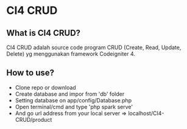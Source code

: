 # CI4 CRUD

## What is CI4 CRUD?

CI4 CRUD adalah source code program CRUD (Create, Read, Update, Delete) yg menggunakan framework Codeigniter 4.

## How to use?

- Clone repo or download
- Create database and impor from 'db' folder
- Setting database on app/config/Database.php
- Open terminal/cmd and type 'php spark serve'
- And go url address from your local server => localhost/CI4-CRUD/product
